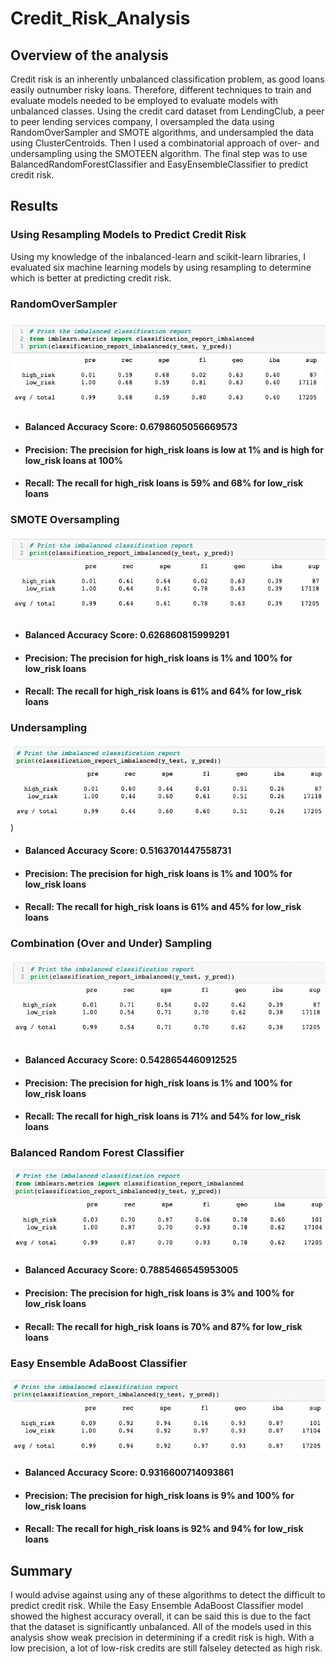 # Credit_Risk_Analysis

## Overview of the analysis
Credit risk is an inherently unbalanced classification problem, as good loans easily outnumber risky loans. Therefore, different techniques to train and evaluate models needed to be employed to evaluate models with unbalanced classes. Using the credit card dataset from LendingClub, a peer to peer lending services company, I oversampled the data using RandomOverSampler and SMOTE algorithms, and undersampled the data using ClusterCentroids. Then I used a combinatorial approach of over- and undersampling using the SMOTEEN algorithm. The final step was to use BalancedRandomForestClassifier and EasyEnsembleClassifier to predict credit risk.  

## Results
### Using Resampling Models to Predict Credit Risk
Using my knowledge of the inbalanced-learn and scikit-learn libraries, I evaluated six machine learning models by using resampling to determine which is better at predicting credit risk.

### RandomOverSampler

![RandomOverSampler](https://github.com/jstearns1988/Credit_Risk_Analysis/blob/main/Resources/RandomOverSampler.png?raw=true)

  - #### Balanced Accuracy Score: 0.6798605056669573
  - #### Precision: The precision for high_risk loans is low at 1% and is high for low_risk loans at 100%
  - #### Recall: The recall for high_risk loans is 59% and 68% for low_risk loans
  
### SMOTE Oversampling

![SMOTEOversampling](https://github.com/jstearns1988/Credit_Risk_Analysis/blob/main/Resources/SMOTE%20Oversampling.png?raw=true)
  
  - #### Balanced Accuracy Score: 0.626860815999291
  - #### Precision: The precision for high_risk loans is 1% and 100% for low_risk loans
  - #### Recall: The recall for high_risk loans is 61% and 64% for low_risk loans
  
### Undersampling
 
![Undersampling](https://github.com/jstearns1988/Credit_Risk_Analysis/blob/main/Resources/Undersampling%20corrected.png?raw=true)
)
 
  - #### Balanced Accuracy Score: 0.5163701447558731
  - #### Precision: The precision for high_risk loans is 1% and 100% for low_risk loans
  - #### Recall: The recall for high_risk loans is 61% and 45% for low_risk loans
  
### Combination (Over and Under) Sampling

![Combination](https://github.com/jstearns1988/Credit_Risk_Analysis/blob/main/Resources/Combo%20Over%20Under%20Sampling.png?raw=true)

  - #### Balanced Accuracy Score: 0.5428654460912525
  - #### Precision: The precision for high_risk loans is 1% and 100% for low_risk loans
  - #### Recall: The recall for high_risk loans is 71% and 54% for low_risk loans
  
### Balanced Random Forest Classifier

![Random Forest Classifier](https://github.com/jstearns1988/Credit_Risk_Analysis/blob/main/Resources/Balanced%20Random%20Forest%20Classifier.png?raw=true)

  - #### Balanced Accuracy Score: 0.7885466545953005
  - #### Precision: The precision for high_risk loans is 3% and 100% for low_risk loans
  - #### Recall: The recall for high_risk loans is 70% and 87% for low_risk loans
  
### Easy Ensemble AdaBoost Classifier

![Easy Ensemble AdaBoost Classifier](https://github.com/jstearns1988/Credit_Risk_Analysis/blob/main/Resources/Easy%20Ensemble%20AdaBoost%20Classifier.png?raw=true)

  - #### Balanced Accuracy Score: 0.9316600714093861
  - #### Precision: The precision for high_risk loans is 9% and 100% for low_risk loans
  - #### Recall: The recall for high_risk loans is 92% and 94% for low_risk loans

## Summary
I would advise against using any of these algorithms to detect the difficult to predict credit risk. While the Easy Ensemble AdaBoost Classifier model showed the highest accuracy overall, it can be said this is due to the fact that the dataset is significantly unbalanced. All of the models used in this analysis show weak precision in determining if a credit risk is high. With a low precision, a lot of low-risk credits are still falseley detected as high risk. 
